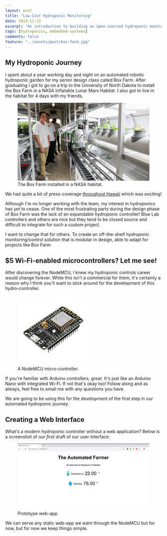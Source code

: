 ```yaml
---
layout: post
title: "Low-Cost Hydroponic Monitoring"
date: 2019-11-23
excerpt: "An introduction to building an open-sourced hydroponic monitoring solution."
tags: [hydroponics, embedded-systems]
comments: false
feature: "../assets/post/box-farm.jpg"
---
```


## My Hydroponic Journey

I spent about a year working day and night on an automated robotic hydroponic garden for my senior design class called Box Farm. After graduating I got to go on a trip to the University of North Dakota to install the Box Farm in a NASA Inflatable Lunar Mars Habitat. I also got to live in the habitat for 4 days with my friends. 

<figure>
	<a href="../assets/post/box-farm.jpg"><img src="../assets/post/box-farm.jpg"></a>
	<figcaption>The Box Farm installed in a NASA habitat.</figcaption>
</figure>

We had quite a bit of press-coverage <a href="https://www.hawaii.edu/news/2019/05/12/space-plants-could-be-astronaut-game-changer/">throughout</a><a href="https://bigislandnow.com/2019/05/12/uh-manoa-develop-space-travel-tool/"> Hawaii</a> which was exciting!

Although I'm no longer working with the team, my interest in hydroponics has yet to cease. One of the most frustrating parts during the design phase of Box Farm was the lack of an expandable hydroponic controller! Blue Lab controllers and others are nice but they tend to be closed source and difficult to integrate for such a custom project.

I want to change that for others. To create an off-the-shelf hydroponic monitoring/control solution that is modular in design, able to adapt for projects like Box Farm.


## $5 Wi-Fi-enabled microcontrollers? Let me see!

After discovering the NodeMCU, I knew my hydroponic controls career would change forever. While this isn't a commercial for them, it's certainly a reason why I think you'll want to stick around for the development of this hydro-controller.

<figure>
	<a href="../assets/post/nodemcu.jpeg"><img src="../assets/post/nodemcu.jpeg"></a>
	<figcaption>A NodeMCU micro-controller.</figcaption>
</figure>

If you're familiar with Arduino controllers, great. It's just like an Arduino Nano with integrated Wi-Fi. If not that's okay too! Follow along and as always, feel free to email me with any questions you have.

We are going to be using this for the development of the first step in our automated hydroponic journey.

## Creating a Web Interface

What's a modern hydroponic controller without a web application? Below is a screenshot of our *first* draft of our user interface:

<figure>
	<a href="../assets/post/web-proto.png"><img src="../assets/post/web-proto.png"></a>
	<figcaption>Prototype web-app</figcaption>
</figure>

We can serve any static web-app we want through the NodeMCU but for now, but for now we keep things simple. 











